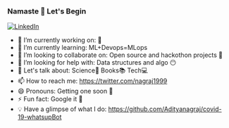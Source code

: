 ### Namaste 🙏 Let's Begin


<!--**Adityanagraj/Adityanagraj** is a ✨ _special_ ✨ repository because its `README.md` (this file) appears on your GitHub profile.-->

[![LinkedIn](https://img.shields.io/badge/-LinkedIn-black.svg?style=flat-square&logo=linkedin&colorB=525)](https://www.linkedin.com/in/aditya-n-02a0a8192/)<br>

- 🔭 I’m currently working on: 🐍
- 🌱 I’m currently learning: ML+Devops=MLops
- 👯 I’m looking to collaborate on: Open source and hackothon projects 🤝
- 🤔 I’m looking for help with: Data structures and algo 😶
- 💬 Let's talk about: Science🔭 Books📚 Tech💻
- 📫 How to reach me: https://twitter.com/nagraj1999
- 😄 Pronouns: Getting one soon 🤗
- ⚡ Fun fact: Google it 👀
- 💡 Have a glimpse of what I do: https://github.com/Adityanagraj/covid-19-whatsupBot 


